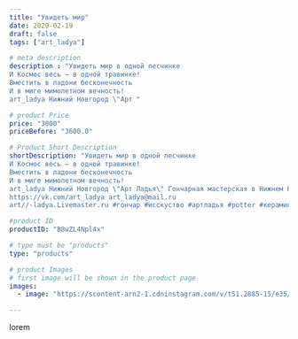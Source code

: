 ```yaml
---
title: "Увидеть мир"
date: 2020-02-19
draft: false
tags: ["art_ladya"]

# meta description
description : "Увидеть мир в одной песчинке 
И Космос весь — в одной травинке! 
Вместить в ладони бесконечность 
И в миге мимолетном вечность!
art_ladya Нижний Новгород \"Арт "

# product Price
price: "3000"
priceBefore: "3600.0"

# Product Short Description
shortDescription: "Увидеть мир в одной песчинке 
И Космос весь — в одной травинке! 
Вместить в ладони бесконечность 
И в миге мимолетном вечность!
art_ladya Нижний Новгород \"Арт Ладья\" Гончарная мастерская в Нижнем Новгороде. Изготовление керамики и мастер//-классы по обучению. 
https://vk.com/art_ladya art_ladya@mail.ru 
art//-ladya.Livemaster.ru #гончар #исскуство #артладья #potter #керамикаручнаяработа #гончарнаямастерская #керамиканазаказ #handmade #посудаизглины #керамика #гончарнаяпосуда #эксклюзивнаякерамика #dishes #decor #ceramicar #nntoday #claygoods #фестиваль #earthenware #ceramic #design #artladya #мастеркласс #свияжск #sviyazhsk #ceramicart #обучение #гончарныйкруг #clay #авторскаякерамика"

#product ID
productID: "B8wZL4Npl4x"

# type must be "products"
type: "products"

# product Images
# first image will be shown in the product page
images:
  - image: "https://scontent-arn2-1.cdninstagram.com/v/t51.2885-15/e35/84706058_290833468545376_5989873163995651365_n.jpg?se=8&tp=1&_nc_ht=scontent-arn2-1.cdninstagram.com&_nc_cat=104&_nc_ohc=ew8Dm-laI6YAX-EQw7v&ccb=7-4&oh=650a6e6325dc3064ce0e53f32ae70a6f&oe=60844962&_nc_sid=86f79a&ig_cache_key=MjI0NzQwNjk4MTQ5MzQ0ODI0MQ%3D%3D.2-ccb7-4"

---
```

lorem
